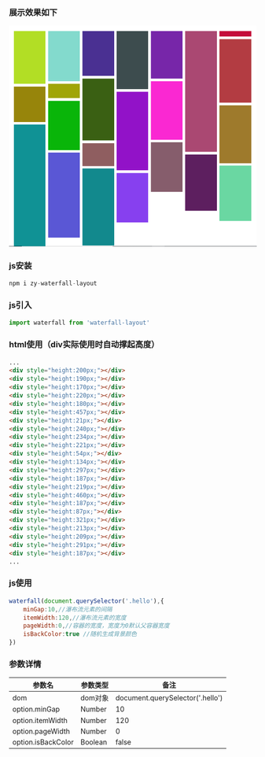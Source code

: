 ### 展示效果如下
![avatar](/picture.png)

### js安装
```javascript
npm i zy-waterfall-layout
```
### js引入
```javascript
import waterfall from 'waterfall-layout'
```
### html使用（div实际使用时自动撑起高度）
```html
...
<div style="height:200px;"></div>
<div style="height:190px;"></div>
<div style="height:170px;"></div>
<div style="height:220px;"></div>
<div style="height:180px;"></div>
<div style="height:457px;"></div>
<div style="height:21px;"></div>
<div style="height:240px;"></div>
<div style="height:234px;"></div>
<div style="height:221px;"></div>
<div style="height:54px;"></div>
<div style="height:134px;"></div>
<div style="height:297px;"></div>
<div style="height:187px;"></div>
<div style="height:219px;"></div>
<div style="height:460px;"></div>
<div style="height:187px;"></div>
<div style="height:87px;"></div>
<div style="height:321px;"></div>
<div style="height:213px;"></div>
<div style="height:209px;"></div>
<div style="height:291px;"></div>
<div style="height:187px;"></div>
...
```
### js使用
```javascript
waterfall(document.querySelector('.hello'),{
	minGap:10,//瀑布流元素的间隔
	itemWidth:120,//瀑布流元素的宽度
	pageWidth:0,//容器的宽度，宽度为0默认父容器宽度
	isBackColor:true //随机生成背景颜色
})
```

### 参数详情
| 参数名 | 参数类型   | 备注 
| ----- | --------- | ----------- 
| dom | dom对象 | document.querySelector('.hello')            
| option.minGap  | Number     | 10        
| option.itemWidth  | Number     | 120      
| option.pageWidth  | Number     | 0     
| option.isBackColor  | Boolean     | false
 
